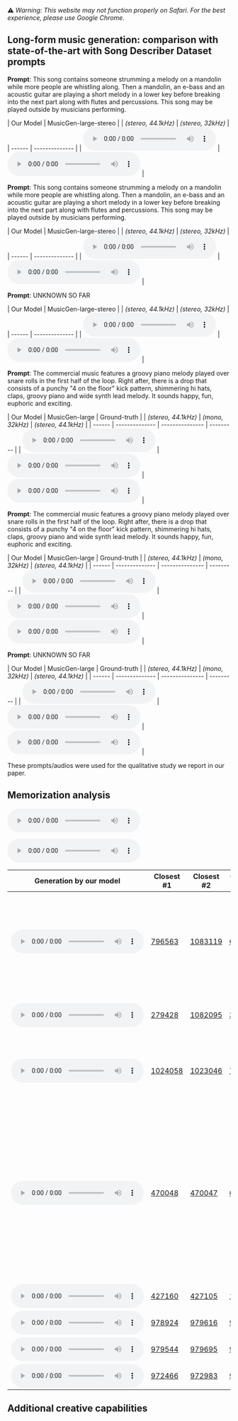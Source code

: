 ⚠️ *Warning: This website may not function properly on Safari. For the best experience, please use Google Chrome.*



## Long-form music generation: comparison with state-of-the-art with Song Describer Dataset prompts

**Prompt**: This song contains someone strumming a melody on a mandolin while more people are whistling along. Then a mandolin, an e-bass and an acoustic guitar are playing a short melody in a lower key before breaking into the next part along with flutes and percussions. This song may be played outside by musicians performing. 

| Our Model | MusicGen-large-stereo  | 
| *(stereo, 44.1kHz)* | *(stereo, 32kHz)* |
| ------ | -------------- | 
| <audio controls preload=False><source src="audio/1001_sa2.wav" type="audio/mpeg">Audio not supported by your browser.</audio> | <audio controls preload=False><source src="audio/1001_musicgen.wav" type="audio/mpeg">Audio not supported by your browser.</audio> |

**Prompt**: This song contains someone strumming a melody on a mandolin while more people are whistling along. Then a mandolin, an e-bass and an acoustic guitar are playing a short melody in a lower key before breaking into the next part along with flutes and percussions. This song may be played outside by musicians performing. 

| Our Model | MusicGen-large-stereo  | 
| *(stereo, 44.1kHz)* | *(stereo, 32kHz)* |
| ------ | -------------- | 
| <audio controls preload=False><source src="audio/94_sa2.wav" type="audio/mpeg">Audio not supported by your browser.</audio> | <audio controls preload=False><source src="audio/94_musicgen.wav" type="audio/mpeg">Audio not supported by your browser.</audio> |

**Prompt**: UNKNOWN SO FAR

| Our Model | MusicGen-large-stereo  | 
| *(stereo, 44.1kHz)* | *(stereo, 32kHz)* |
| ------ | -------------- | 
| <audio controls preload=False><source src="audio/906_sa2.wav" type="audio/mpeg">Audio not supported by your browser.</audio> | <audio controls preload=False><source src="audio/906_musicgen.wav" type="audio/mpeg">Audio not supported by your browser.</audio> |


**Prompt**: The commercial music features a groovy piano melody played over snare rolls in the first half of the loop. Right after, there is a drop that consists of a punchy "4 on the floor" kick pattern, shimmering hi hats, claps, groovy piano and wide synth lead melody. It sounds happy, fun, euphoric and exciting.

| Our Model | MusicGen-large | Ground-truth | 
| *(stereo, 44.1kHz)* | *(mono, 32kHz)* | *(stereo, 44.1kHz)* |
| ------ | -------------- | --------------- | --------- |
| <audio controls preload=False><source src="audio/1069_sa2.wav" type="audio/mpeg">Audio not supported by your browser.</audio> | <audio controls preload=False><source src="audio/1969_musicgen.wav" type="audio/mpeg">Audio not supported by your browser.</audio> | <audio controls preload=False><source src="audio/1069.mp3" type="audio/mpeg">Audio not supported by your browser.</audio> |

**Prompt**: The commercial music features a groovy piano melody played over snare rolls in the first half of the loop. Right after, there is a drop that consists of a punchy "4 on the floor" kick pattern, shimmering hi hats, claps, groovy piano and wide synth lead melody. It sounds happy, fun, euphoric and exciting.

| Our Model | MusicGen-large | Ground-truth | 
| *(stereo, 44.1kHz)* | *(mono, 32kHz)* | *(stereo, 44.1kHz)* |
| ------ | -------------- | --------------- | --------- |
| <audio controls preload=False><source src="audio/1091_sa2.wav" type="audio/mpeg">Audio not supported by your browser.</audio> | <audio controls preload=False><source src="audio/1091_musicgen.wav" type="audio/mpeg">Audio not supported by your browser.</audio> | <audio controls preload=False><source src="audio/1091.mp3" type="audio/mpeg">Audio not supported by your browser.</audio> |

**Prompt**: UNKNOWN SO FAR

| Our Model | MusicGen-large | Ground-truth | 
| *(stereo, 44.1kHz)* | *(mono, 32kHz)* | *(stereo, 44.1kHz)* |
| ------ | -------------- | --------------- | --------- |
| <audio controls preload=False><source src="audio/3_sa2.wav" type="audio/mpeg">Audio not supported by your browser.</audio> | <audio controls preload=False><source src="audio/3_musicgen.wav" type="audio/mpeg">Audio not supported by your browser.</audio> | <audio controls preload=False><source src="audio/3.mp3" type="audio/mpeg">Audio not supported by your browser.</audio> |

These prompts/audios were used for the qualitative study we report in our paper.


## Memorization analysis

<audio controls preload=False><source src="94/original.flac" type="audio/mpeg">Your browser does not support the audio element.</audio>

<audio controls preload=False><source src="94/original.flac" type="audio/mpeg">Your browser does not support the audio element.</audio>

| Generation by our model | Closest #1 | Closest #2 | Closest #3 | Prompt |
| ----------------------- | ---------- | ---------- | ---------- | ------ |
| <audio controls preload=False><source src="audio/94/original.wav" type="audio/mpeg">Audio not supported by your browser.</audio> | <a href="https://www.audiosparx.com/sa/summary/play.cfm/crumb.31/crumc.0/sound_iid.796563">796563</a>| <a href="https://www.audiosparx.com/sa/summary/play.cfm/crumb.31/crumc.0/sound_iid.1083119">1083119</a>| <a href="https://www.audiosparx.com/sa/summary/play.cfm/crumb.31/crumc.0/sound_iid.634461">634461</a>| "One cannot avoid moving the feet and neck listening to this fast and loopy brazilian tune". |
| <audio controls preload=False><source src="audio/1001/original.wav" type="audio/mpeg">Audio not supported by your browser.</audio> | <a href="https://www.audiosparx.com/sa/summary/play.cfm/crumb.31/crumc.0/sound_iid.279428">279428</a>| <a href="https://www.audiosparx.com/sa/summary/play.cfm/crumb.31/crumc.0/sound_iid.1082095">1082095</a>| <a href="https://www.audiosparx.com/sa/summary/play.cfm/crumb.31/crumc.0/sound_iid.326758">326758</a>| "An uplifting jazz song that makes your head shake". |
| <audio controls preload=False><source src="audio/1091/original.wav" type="audio/mpeg">Audio not supported by your browser.</audio> | <a href="https://www.audiosparx.com/sa/summary/play.cfm/crumb.31/crumc.0/sound_iid.1024058">1024058</a>| <a href="https://www.audiosparx.com/sa/summary/play.cfm/crumb.31/crumc.0/sound_iid.1023046">1023046</a>| <a href="https://www.audiosparx.com/sa/summary/play.cfm/crumb.31/crumc.0/sound_iid.788950">788950</a>| "Calming instrumental music primarily on piano can be used for relaxing". |
| <audio controls preload=False><source src="audio/1069/original.wav" type="audio/mpeg">Audio not supported by your browser.</audio> | <a href="https://www.audiosparx.com/sa/summary/play.cfm/crumb.31/crumc.0/sound_iid.470048">470048</a>| <a href="https://www.audiosparx.com/sa/summary/play.cfm/crumb.31/crumc.0/sound_iid.470047">470047</a>| <a href="https://www.audiosparx.com/sa/summary/play.cfm/crumb.31/crumc.0/sound_iid.696082">696082</a>| "This song starts with a ukulele and builds up with percussion using claps and an acoustic guitar that plays the same rhythm as the ukulele with melody played on a xylophone and has a very upbeat feel to it". |
| <audio controls preload=False><source src="audio/427105/original.wav" type="audio/mpeg">Audio not supported by your browser.</audio> | <a href="https://www.audiosparx.com/sa/summary/play.cfm/crumb.31/crumc.0/sound_iid.427160">427160</a>| <a href="https://www.audiosparx.com/sa/summary/play.cfm/crumb.31/crumc.0/sound_iid.427105">427105</a>| <a href="https://www.audiosparx.com/sa/summary/play.cfm/crumb.31/crumc.0/sound_iid.140843">140843</a>| "bird". |
| <audio controls preload=False><source src="audio/978535/original.wav" type="audio/mpeg">Audio not supported by your browser.</audio> | <a href="https://www.audiosparx.com/sa/summary/play.cfm/crumb.31/crumc.0/sound_iid.978924">978924</a>| <a href="https://www.audiosparx.com/sa/summary/play.cfm/crumb.31/crumc.0/sound_iid.979616">979616</a>| <a href="https://www.audiosparx.com/sa/summary/play.cfm/crumb.31/crumc.0/sound_iid.978717">978717</a>| "chiptune". |
| <audio controls preload=False><source src="audio/972457/original.wav" type="audio/mpeg">Audio not supported by your browser.</audio> | <a href="https://www.audiosparx.com/sa/summary/play.cfm/crumb.31/crumc.0/sound_iid.979544">979544</a>| <a href="https://www.audiosparx.com/sa/summary/play.cfm/crumb.31/crumc.0/sound_iid.979695">979695</a>| <a href="https://www.audiosparx.com/sa/summary/play.cfm/crumb.31/crumc.0/sound_iid.979670">979670</a>| "classical". |
| <audio controls preload=False><source src="audio/978661/original.wav" type="audio/mpeg">Audio not supported by your browser.</audio> | <a href="https://www.audiosparx.com/sa/summary/play.cfm/crumb.31/crumc.0/sound_iid.972466">972466</a>| <a href="https://www.audiosparx.com/sa/summary/play.cfm/crumb.31/crumc.0/sound_iid.972983">972983</a>| <a href="https://www.audiosparx.com/sa/summary/play.cfm/crumb.31/crumc.0/sound_iid.973055">973055</a>| "chiptune". |


## Additional creative capabilities

